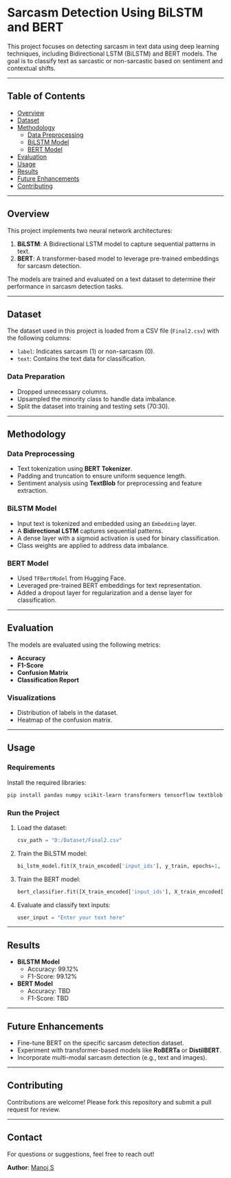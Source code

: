 # Sarcasm Detection Using BiLSTM and BERT

This project focuses on detecting sarcasm in text data using deep learning techniques, including Bidirectional LSTM (BiLSTM) and BERT models. The goal is to classify text as sarcastic or non-sarcastic based on sentiment and contextual shifts.

---

## Table of Contents
- [Overview](#overview)
- [Dataset](#dataset)
- [Methodology](#methodology)
  - [Data Preprocessing](#data-preprocessing)
  - [BiLSTM Model](#bilstm-model)
  - [BERT Model](#bert-model)
- [Evaluation](#evaluation)
- [Usage](#usage)
- [Results](#results)
- [Future Enhancements](#future-enhancements)
- [Contributing](#contributing)

---

## Overview
This project implements two neural network architectures:
1. **BiLSTM**: A Bidirectional LSTM model to capture sequential patterns in text.
2. **BERT**: A transformer-based model to leverage pre-trained embeddings for sarcasm detection.

The models are trained and evaluated on a text dataset to determine their performance in sarcasm detection tasks.

---

## Dataset
The dataset used in this project is loaded from a CSV file (`Final2.csv`) with the following columns:
- `label`: Indicates sarcasm (1) or non-sarcasm (0).
- `text`: Contains the text data for classification.

### Data Preparation
- Dropped unnecessary columns.
- Upsampled the minority class to handle data imbalance.
- Split the dataset into training and testing sets (70:30).

---

## Methodology

### Data Preprocessing
- Text tokenization using **BERT Tokenizer**.
- Padding and truncation to ensure uniform sequence length.
- Sentiment analysis using **TextBlob** for preprocessing and feature extraction.

### BiLSTM Model
- Input text is tokenized and embedded using an `Embedding` layer.
- A **Bidirectional LSTM** captures sequential patterns.
- A dense layer with a sigmoid activation is used for binary classification.
- Class weights are applied to address data imbalance.

### BERT Model
- Used `TFBertModel` from Hugging Face.
- Leveraged pre-trained BERT embeddings for text representation.
- Added a dropout layer for regularization and a dense layer for classification.

---

## Evaluation
The models are evaluated using the following metrics:
- **Accuracy**
- **F1-Score**
- **Confusion Matrix**
- **Classification Report**

### Visualizations
- Distribution of labels in the dataset.
- Heatmap of the confusion matrix.

---

## Usage

### Requirements
Install the required libraries:
```bash
pip install pandas numpy scikit-learn transformers tensorflow textblob seaborn matplotlib torch
```

### Run the Project
1. Load the dataset:
   ```python
   csv_path = "D:/Dataset/Final2.csv"
   ```
2. Train the BiLSTM model:
   ```python
   bi_lstm_model.fit(X_train_encoded['input_ids'], y_train, epochs=1, batch_size=64, class_weight=class_weight_dict)
   ```
3. Train the BERT model:
   ```python
   bert_classifier.fit([X_train_encoded['input_ids'], X_train_encoded['attention_mask']], y_train_repeated, epochs=1, batch_size=16, class_weight=class_weight_dict)
   ```
4. Evaluate and classify text inputs:
   ```python
   user_input = "Enter your text here"
   ```

---

## Results
- **BiLSTM Model**
  - Accuracy: 99.12%
  - F1-Score: 99.12%
- **BERT Model**
  - Accuracy: TBD
  - F1-Score: TBD

---

## Future Enhancements
- Fine-tune BERT on the specific sarcasm detection dataset.
- Experiment with transformer-based models like **RoBERTa** or **DistilBERT**.
- Incorporate multi-modal sarcasm detection (e.g., text and images).

---

## Contributing
Contributions are welcome! Please fork this repository and submit a pull request for review.

---

## Contact
For questions or suggestions, feel free to reach out!

**Author**: [Manoj S](https://github.com/Jonam-2004)

